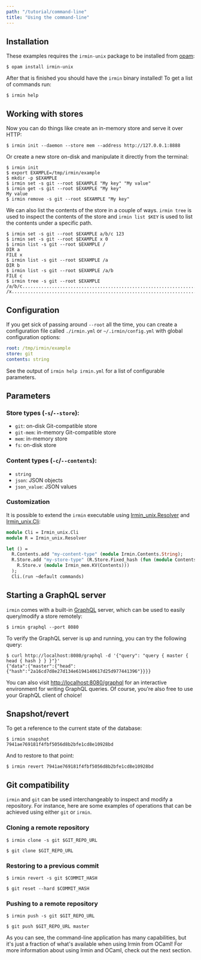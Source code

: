 ```yaml
---
path: "/tutorial/command-line"
title: "Using the command-line"
---
```


## Installation

These examples requires the `irmin-unix` package to be installed from [opam]:

```shell
$ opam install irmin-unix
```

After that is finished you should have the `irmin` binary installed! To get a
list of commands run:

```shell
$ irmin help
```

## Working with stores

Now you can do things like create an in-memory store and serve it over HTTP:

```shell
$ irmin init --daemon --store mem --address http://127.0.0.1:8888
```

Or create a new store on-disk and manipulate it directly from the terminal:

```shell
$ irmin init
$ export EXAMPLE=/tmp/irmin/example
$ mkdir -p $EXAMPLE
$ irmin set -s git --root $EXAMPLE "My key" "My value"
$ irmin get -s git --root $EXAMPLE "My key"
My value
$ irmin remove -s git --root $EXAMPLE "My key"
```

We can also list the contents of the store in a couple of ways. `irmin tree` is
used to inspect the contents of the store and `irmin list $KEY` is used to list
the contents under a specific path.

```shell
$ irmin set -s git --root $EXAMPLE a/b/c 123
$ irmin set -s git --root $EXAMPLE x 0
$ irmin list -s git --root $EXAMPLE /
DIR a
FILE x
$ irmin list -s git --root $EXAMPLE /a
DIR b
$ irmin list -s git --root $EXAMPLE /a/b
FILE c
$ irmin tree -s git --root $EXAMPLE
/a/b/c...............................................................................123
/x.....................................................................................0
```

## Configuration

If you get sick of passing around `--root` all the time, you can create a
configuration file called `./irmin.yml` or `~/.irmin/config.yml` with global
configuration options:

```yaml
root: /tmp/irmin/example
store: git
contents: string
```

See the output of `irmin help irmin.yml` for a list of configurable parameters.

## Parameters

### Store types (`-s`/`--store`):

- `git`: on-disk Git-compatible store
- `git-mem`: in-memory Git-compatible store
- `mem`: in-memory store
- `fs`: on-disk store

### Content types (`-c`/`--contents`):

- `string`
- `json`: JSON objects
- `json_value`: JSON values

### Customization

It is possible to extend the `irmin` executable using [Irmin_unix.Resolver] and
[Irmin_unix.Cli]:

```ocaml
module Cli = Irmin_unix.Cli
module R = Irmin_unix.Resolver

let () =
  R.Contents.add "my-content-type" (module Irmin.Contents.String);
  R.Store.add "my-store-type" (R.Store.Fixed_hash (fun (module Contents) ->
    R.Store.v (module Irmin_mem.KV(Contents)))
  );
  Cli.(run ~default commands)
```

## Starting a GraphQL server

`irmin` comes with a built-in [GraphQL] server, which can be used to easily
query/modify a store remotely:

```shell
$ irmin graphql --port 8080
```

To verify the GraphQL server is up and running, you can try the following query:

```shell
$ curl http://localhost:8080/graphql -d '{"query": "query { master { head { hash } } }"}'
{"data":{"master":{"head":{"hash":"2a16cd7d8e27d134e6194140617d25d977441396"}}}}
```

You can also visit
[http://localhost:8080/graphql](http://localhost:8080/graphql) for an
interactive environment for writing GraphQL queries. Of course, you're also free
to use your GraphQL client of choice!

## Snapshot/revert

To get a reference to the current state of the database:

```shell
$ irmin snapshot
7941ae769181f4fbf5056d8b2bfe1cd8e10928bd
```

And to restore to that point:

```shell
$ irmin revert 7941ae769181f4fbf5056d8b2bfe1cd8e10928bd
```

## Git compatibility

`irmin` and `git` can be used interchangeably to inspect and modify a
repository. For instance, here are some examples of operations that can be
achieved using either `git` or `irmin`.

### Cloning a remote repository

```shell
$ irmin clone -s git $GIT_REPO_URL
```

```shell
$ git clone $GIT_REPO_URL
```

### Restoring to a previous commit

```shell
$ irmin revert -s git $COMMIT_HASH
```

```shell
$ git reset --hard $COMMIT_HASH
```

### Pushing to a remote repository

```shell
$ irmin push -s git $GIT_REPO_URL
```

```shell
$ git push $GIT_REPO_URL master
```

As you can see, the command-line application has many capabilities, but it's
just a fraction of what's available when using Irmin from OCaml! For more
information about using Irmin and OCaml, check out the next section.

<!-- prettier-ignore-start -->
[Irmin_unix.Resolver]: https://mirage.github.io/irmin/irmin-unix/Irmin_unix/Resolver/index.html
[Irmin_unix.Cli]: https://mirage.github.io/irmin/irmin-unix/Irmin_unix/Cli/index.html
[GraphQL]: https://graphql.org
[opam]: https://github.com/ocaml/opam
<!-- prettier-ignore-end -->
